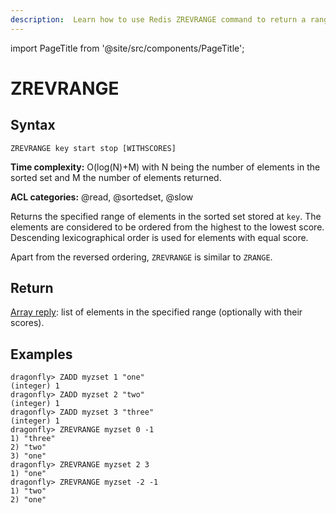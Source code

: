 ```yaml
---
description:  Learn how to use Redis ZREVRANGE command to return a range of members in a sorted set, by index, with scores ordered from high to low.
---
```


import PageTitle from '@site/src/components/PageTitle';

# ZREVRANGE

<PageTitle title="Redis ZREVRANGE Command (Documentation) | Dragonfly" />

## Syntax

    ZREVRANGE key start stop [WITHSCORES]

**Time complexity:** O(log(N)+M) with N being the number of elements in the sorted set and M the number of elements returned.

**ACL categories:** @read, @sortedset, @slow

Returns the specified range of elements in the sorted set stored at `key`.
The elements are considered to be ordered from the highest to the lowest score.
Descending lexicographical order is used for elements with equal score.

Apart from the reversed ordering, `ZREVRANGE` is similar to `ZRANGE`.

## Return

[Array reply](https://redis.io/docs/reference/protocol-spec/#arrays): list of elements in the specified range (optionally with
their scores).

## Examples

```shell
dragonfly> ZADD myzset 1 "one"
(integer) 1
dragonfly> ZADD myzset 2 "two"
(integer) 1
dragonfly> ZADD myzset 3 "three"
(integer) 1
dragonfly> ZREVRANGE myzset 0 -1
1) "three"
2) "two"
3) "one"
dragonfly> ZREVRANGE myzset 2 3
1) "one"
dragonfly> ZREVRANGE myzset -2 -1
1) "two"
2) "one"
```
